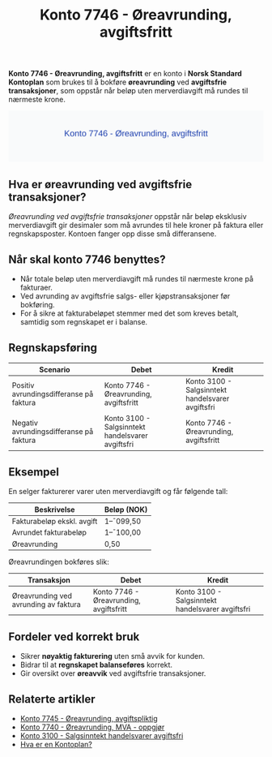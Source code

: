 ﻿---
title: "Konto 7746 - Øreavrunding, avgiftsfritt"
seoTitle: "Konto 7746 | Øreavrunding, avgiftsfritt | Kontoplan"
description: "Konto 7746 brukes til øreavrunding ved avgiftsfrie transaksjoner. Lær bokføring, typiske føringer, MVA-relevans og eksempel i Norsk Standard Kontoplan."
summary: "Kort guide til konto 7746 for øreavrunding ved avgiftsfrie transaksjoner, med bokføring og eksempel."
---

**Konto 7746 - Øreavrunding, avgiftsfritt** er en konto i **Norsk Standard Kontoplan** som brukes til å bokføre **øreavrunding** ved **avgiftsfrie transaksjoner**, som oppstår når beløp uten merverdiavgift må rundes til nærmeste krone.

![Illustrasjon av konto 7746 Øreavrunding, avgiftsfritt](7746-oreavrunding-avgiftsfritt-image.svg)

## Hva er øreavrunding ved avgiftsfrie transaksjoner?

*Øreavrunding ved avgiftsfrie transaksjoner* oppstår når beløp eksklusiv merverdiavgift gir desimaler som må avrundes til hele kroner på faktura eller regnskapsposter. Kontoen fanger opp disse små differansene.

## Når skal konto 7746 benyttes?

* Når totale beløp uten merverdiavgift må rundes til nærmeste krone på fakturaer.
* Ved avrunding av avgiftsfrie salgs- eller kjøpstransaksjoner før bokføring.
* For å sikre at fakturabeløpet stemmer med det som kreves betalt, samtidig som regnskapet er i balanse.

## Regnskapsføring

| Scenario                                    | Debet                                   | Kredit                                   |
|---------------------------------------------|-----------------------------------------|------------------------------------------|
| Positiv avrundingsdifferanse på faktura    | Konto 7746 - Øreavrunding, avgiftsfritt | Konto 3100 - Salgsinntekt handelsvarer avgiftsfri |
| Negativ avrundingsdifferanse på faktura    | Konto 3100 - Salgsinntekt handelsvarer avgiftsfri | Konto 7746 - Øreavrunding, avgiftsfritt |

## Eksempel

En selger fakturerer varer uten merverdiavgift og får følgende tall:

| Beskrivelse                  | Beløp (NOK) |
|------------------------------|-------------|
| Fakturabeløp ekskl. avgift   | 1–¯099,50    |
| Avrundet fakturabeløp        | 1–¯100,00    |
| Øreavrunding                 | 0,50        |

Øreavrundingen bokføres slik:

| Transaksjon                                 | Debet                                   | Kredit                                   |
|---------------------------------------------|-----------------------------------------|------------------------------------------|
| Øreavrunding ved avrunding av faktura       | Konto 7746 - Øreavrunding, avgiftsfritt | Konto 3100 - Salgsinntekt handelsvarer avgiftsfri |

## Fordeler ved korrekt bruk

* Sikrer **nøyaktig fakturering** uten små avvik for kunden.
* Bidrar til at **regnskapet balanseføres** korrekt.
* Gir oversikt over **øreavvik** ved avgiftsfrie transaksjoner.

## Relaterte artikler

* [Konto 7745 - Øreavrunding, avgiftspliktig](/blogs/kontoplan/7745-oreavrunding-avgiftspliktig "Konto 7745 - Øreavrunding, avgiftspliktig")
* [Konto 7740 - Øreavrunding, MVA - oppgjør](/blogs/kontoplan/7740-oreavrunding-mva-oppgjor "Konto 7740 - Øreavrunding, MVA - oppgjør")
* [Konto 3100 - Salgsinntekt handelsvarer avgiftsfri](/blogs/kontoplan/3100-salgsinntekt-handelsvarer-avgiftsfri "Konto 3100 - Salgsinntekt handelsvarer avgiftsfri")
* [Hva er en Kontoplan?](/blogs/regnskap/hva-er-kontoplan "Hva er en Kontoplan? Komplett Guide til Kontoplaner i Norsk Regnskap")






